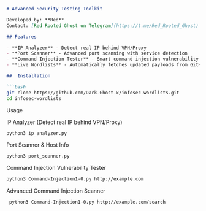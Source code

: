 ```markdown
# Advanced Security Testing Toolkit

Developed by: **Red**  
Contact: [Red Rooted Ghost on Telegram](https://t.me/Red_Rooted_Ghost)

## Features

- **IP Analyzer** - Detect real IP behind VPN/Proxy
- **Port Scanner** - Advanced port scanning with service detection  
- **Command Injection Tester** - Smart command injection vulnerability detection
- **Live Wordlists** - Automatically fetches updated payloads from GitHub

##  Installation

```bash
git clone https://github.com/Dark-Ghost-x/infosec-wordlists.git
cd infosec-wordlists
```

 Usage

IP Analyzer (Detect real IP behind VPN/Proxy)

```bash
python3 ip_analyzer.py
```

Port Scanner & Host Info

```bash
python3 port_scanner.py
```

Command Injection Vulnerability Tester

```bash
python3 Command-Injection1-0.py http://example.com
```

Advanced Command Injection Scanner

```bash
 python3 Command-Injection1-0.py http://example.com/search
